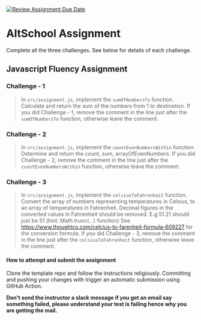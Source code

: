 [![Review Assignment Due Date](https://classroom.github.com/assets/deadline-readme-button-24ddc0f5d75046c5622901739e7c5dd533143b0c8e959d652212380cedb1ea36.svg)](https://classroom.github.com/a/ve5ijmcy)
# AltSchool Assignment

Complete all the three challenges. See below for details of each challenge.

## Javascript Fluency Assignment

### Challenge - 1

> In `src/assignment.js`, implement the `sumOfNumbersTo` function. Calculate and return the sum of the numbers from 1 to destination. If you did Challenge - 1, remove the comment in the line just after the `sumOfNumbersTo` function, otherwise leave the comment.

### Challenge - 2

> In `src/assignment.js`, implement the `countEvenNumbersWithin` function. Determine and return the count, sum, arrayOfEvenNumbers. If you did Challenge - 2, remove the comment in the line just after the `countEvenNumbersWithin` function, otherwise leave the comment.

### Challenge - 3

> In `src/assignment.js`, implement the `celsiusToFahrenheit` function. Convert the array of numbers representing temperatures in Celsius, to an array of temperatures in Fahrenheit. Decimal figures in the converted values in Fahrenheit should be removed. E.g 51.21 should just be 51 (hint: Math.trunc(...) function)
 See <https://www.thoughtco.com/celcius-to-farenheit-formula-609227> for the conversion formula. If you did Challenge - 3, remove the comment in the line just after the `celsiusToFahrenheit` function, otherwise leave the comment.

#### How to attempt and submit the assignment

Clone the template repo and follow the instructions religiously. Committing and pushing your changes with trigger an automatic submission using GitHub Action.

**Don't send the instructor a slack message if you get an email say something failed, please understand your test is failing hence why you are getting the mail.**
